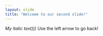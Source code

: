 ```yaml
---
layout: slide
title: "Welcome to our second slide!"
---
```

*My italic text)))*
Use the left arrow to go back!

